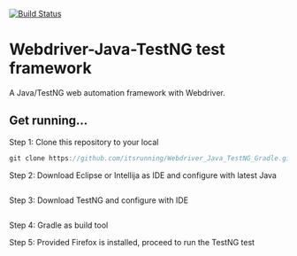 [![Build Status](https://travis-ci.org/itsrunning/Webdriver_Java_TestNG_Gradle.svg?branch=master)](https://travis-ci.org/itsrunning/Webdriver_Java_TestNG_Gradle)

# Webdriver-Java-TestNG test framework

A Java/TestNG web automation framework with Webdriver.

## Get running...
Step 1: Clone this repository to your local
```Java
git clone https://github.com/itsrunning/Webdriver_Java_TestNG_Gradle.git
```

Step 2: Download Eclipse or Intellija as IDE and configure with latest Java 
```Java

```

Step 3: Download TestNG and configure with IDE
```Java

```
Step 4: Gradle as build tool

Step 5: Provided Firefox is installed, proceed to run the TestNG test 

